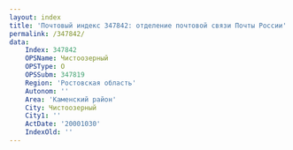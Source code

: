 ```yaml
---
layout: index
title: 'Почтовый индекс 347842: отделение почтовой связи Почты России'
permalink: /347842/
data:
    Index: 347842
    OPSName: Чистоозерный
    OPSType: О
    OPSSubm: 347819
    Region: 'Ростовская область'
    Autonom: ''
    Area: 'Каменский район'
    City: Чистоозерный
    City1: ''
    ActDate: '20001030'
    IndexOld: ''
---
```

